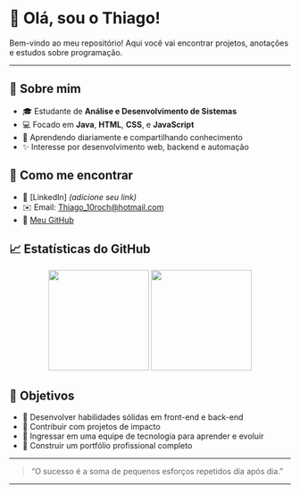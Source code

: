 # 👋 Olá, sou o Thiago!

Bem-vindo ao meu repositório! Aqui você vai encontrar projetos, anotações e estudos sobre programação.

---

## 🚀 Sobre mim

- 🎓 Estudante de **Análise e Desenvolvimento de Sistemas**
- 💻 Focado em **Java**, **HTML**, **CSS**, e **JavaScript**
- 🌱 Aprendendo diariamente e compartilhando conhecimento
- ✨ Interesse por desenvolvimento web, backend e automação


 ## 🚀 Como me encontrar

- 💼 [LinkedIn] *(adicione seu link)*
- ✉️ Email: Thiago_10roch@hotmail.com
- 📂 [Meu GitHub](https://github.com/thiago485)

 ## 📈 Estatísticas do GitHub

<p align="center">
  <img height="180em" src="https://github-readme-stats.vercel.app/api?username=thiago485&show_icons=true&theme=tokyonight&hide_border=true" />
  <img height="180em" src="https://github-readme-stats.vercel.app/api/top-langs/?username=thiago485&layout=compact&theme=tokyonight&hide_border=true"/>
</p>


 ## 🎯 Objetivos

- 🔹 Desenvolver habilidades sólidas em front-end e back-end
- 🔹 Contribuir com projetos de impacto
- 🔹 Ingressar em uma equipe de tecnologia para aprender e evoluir
- 🔹 Construir um portfólio profissional completo

---

> “O sucesso é a soma de pequenos esforços repetidos dia após dia.”

---
